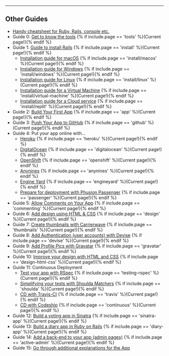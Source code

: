 <hr>

## Other Guides

* [Handy cheatsheet for Ruby, Rails, console etc.](http://www.pragtob.info/rails-beginner-cheatsheet/)
* Guide 0: [Get to know the tools](/tools) {% if include.page == 'tools' %}(Current page!){% endif %}
* Guide 1: [Guide to install Rails](/install) {% if include.page == 'install' %}(Current page!){% endif %}
  - [Installation guide for macOS](/install/macos) {% if include.page == 'install/macos' %}(Current page!){% endif %}
  - [Installation guide for Windows](/install/windows) {% if include.page == 'install/windows' %}(Current page!){% endif %}
  - [Installation guide for Linux](/install/linux) {% if include.page == 'install/linux' %}(Current page!){% endif %}
  - [Installation guide for a Virtual Machine](/install/virtual-machine) {% if include.page == 'install/virtual-machine' %}(Current page!){% endif %}
  - [Installation guide for a Cloud service](/install/replit) {% if include.page == 'install/replit' %}(Current page!){% endif %}
* Guide 2: [Build Your First App](/app) {% if include.page == 'app' %}(Current page!){% endif %}
* Guide 3: [Push Your App to GitHub](/github) {% if include.page == 'github' %}(Current page!){% endif %}
* Guide 4: Put your app online with...
  - [Heroku](/heroku) {% if include.page == 'heroku' %}(Current page!){% endif %}
  - [DigitalOcean](/digitalocean) {% if include.page == 'digitalocean' %}(Current page!){% endif %}
  - [OpenShift](/openshift) {% if include.page == 'openshift' %}(Current page!){% endif %}
  - [Anynines](/anynines) {% if include.page == 'anynines' %}(Current page!){% endif %}
  - [Engine Yard](/engineyard) {% if include.page == 'engineyard' %}(Current page!){% endif %}
  - [Prepare for deployment with Phusion Passenger](/passenger) {% if include.page == 'passenger' %}(Current page!){% endif %}
* Guide 5: [Allow Comments on Your App](/commenting) {% if include.page == 'commenting' %}(Current page!){% endif %}
* Guide 6: [Add design using HTML &amp; CSS](/design) {% if include.page == 'design' %}(Current page!){% endif %}
* Guide 7: [Create thumbnails with Carrierwave](/thumbnails) {% if include.page == 'thumbnails' %}(Current page!){% endif %}
* Guide 8: [Add Authentication (user accounts) with Devise](/devise) {% if include.page == 'devise' %}(Current page!){% endif %}
* Guide 9: [Add Profile Pics with Gravatar](/gravatar) {% if include.page == 'gravatar' %}(Current page!){% endif %}
* Guide 10: [Improve your design with HTML and CSS](/design-html-css) {% if include.page == 'design-html-css' %}(Current page!){% endif %}
* Guide 11: Continuous Deployment
  - [Test your app with RSpec](testing-rspec) {% if include.page == 'testing-rspec' %}(Current page!){% endif %}
  - [Simplifying your tests with Shoulda Matchers](testing-shoulda-matchers) {% if include.page == 'shoulda' %}(Current page!){% endif %}
  - [CD with Travis-CI](/continuous-travis) {% if include.page == 'travis' %}(Current page!){% endif %}
  - [CD with Codeship](/continuous) {% if include.page == 'continuous' %}(Current page!){% endif %}
* Guide 12: [Build a voting app in Sinatra](/sinatra-app) {% if include.page == 'sinatra-app' %}(Current page!){% endif %}
* Guide 13: [Build a diary app in Ruby on Rails](diary-app) {% if include.page == 'diary-app' %}(Current page!){% endif %}
* Guide 14: [Add a back-end to your app (admin pages)](/backend-with-active-admin) {% if include.page == 'active-admin' %}(Current page!){% endif %}
* Guide 15: [Go through additional explanations for the App](https://github.com/lbain/railsgirls)
